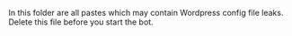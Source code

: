 In this folder are all pastes which may contain Wordpress config file leaks.  
Delete this file before you start the bot.
